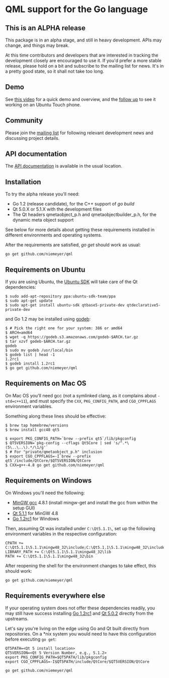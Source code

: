 # QML support for the Go language

This is an ALPHA release
------------------------

This package is in an alpha stage, and still in heavy development. APIs
may change, and things may break.

At this time contributors and developers that are interested in tracking
the development closely are encouraged to use it. If you'd prefer a more
stable release, please hold on a bit and subscribe to the mailing list
for news. It's in a pretty good state, so it shall not take too long.


Demo
----

See [this video](http://youtu.be/FVQlMrPa7lI) for a quick demo and overview, and
the [follow up](http://youtu.be/HB-3o8Cysec) to see it working on an Ubuntu Touch phone.


Community
---------

Please join the [mailing list](https://groups.google.com/forum/#!forum/go-qml) for
following relevant development news and discussing project details.


API documentation
------------------

The [API documentation](http://godoc.org/github.com/niemeyer/qml) is available in the usual location.


Installation
------------

To try the alpha release you'll need:

  * Go 1.2 (release candidate), for the C++ support of _go build_
  * Qt 5.0.X or 5.1.X with the development files
  * The Qt headers qmetaobject_p.h and qmetaobjectbuilder_p.h, for the dynamic meta object support

See below for more details about getting these requirements installed in different environments and operating systems.

After the requirements are satisfied, _go get_ should work as usual:

    go get github.com/niemeyer/qml


Requirements on Ubuntu
----------------------

If you are using Ubuntu, the [Ubuntu SDK](http://developer.ubuntu.com/get-started/) will take care of the Qt dependencies:

    $ sudo add-apt-repository ppa:ubuntu-sdk-team/ppa
    $ sudo apt-get update
    $ sudo apt-get install ubuntu-sdk qtbase5-private-dev qtdeclarative5-private-dev

and Go 1.2 may be installed using [godeb](http://blog.labix.org/2013/06/15/in-flight-deb-packages-of-go):

    $ # Pick the right one for your system: 386 or amd64
    $ ARCH=amd64
    $ wget -q https://godeb.s3.amazonaws.com/godeb-$ARCH.tar.gz
    $ tar xzvf godeb-$ARCH.tar.gz
    godeb
    $ sudo mv godeb /usr/local/bin
    $ godeb list | head -1
    1.2rc1
    $ godeb install 1.2rc1
    $ go get github.com/niemeyer/qml


Requirements on Mac OS
----------------------

On Mac OS you'll need gcc (not a symlinked clang, as it complains about `-std=c++11`), and
must specify the `CXX`, `PKG_CONFIG_PATH`, and `CGO_CPPFLAGS` environment variables.

Something along these lines should be effective:

    $ brew tap homebrew/versions
    $ brew install gcc48 qt5

    $ export PKG_CONFIG_PATH=`brew --prefix qt5`/lib/pkgconfig
    $ QT5VERSION=`pkg-config --cflags Qt5Core | sed 's/^.*\(5\..\..\).*/\1/g'`
    $ # For "private/qmetaobject_p.h" inclusion
    $ export CGO_CPPFLAGS=-I`brew --prefix qt5`/include/QtCore/$QT5VERSION/QtCore
    $ CXX=g++-4.8 go get github.com/niemeyer/qml


Requirements on Windows
-----------------------

On Windows you'll need the following:

  * [MinGW gcc](http://sourceforge.net/projects/mingw/files/latest/download) 4.8.1 (install mingw-get and install the gcc from within the setup GUI)
  * [Qt 5.1.1](http://download.qt-project.org/official_releases/qt/5.1/5.1.1/qt-windows-opensource-5.1.1-mingw48_opengl-x86-offline.exe) for MinGW 4.8
  * [Go 1.2rc1](https://code.google.com/p/go/downloads/list?can=1&q=go1.2rc1) for Windows

Then, assuming Qt was installed under `C:\Qt5.1.1\`, set up the following environment variables in the respective configuration:

    CPATH += C:\Qt5.1.1\5.1.1\mingw48_32\include;C:\Qt5.1.1\5.1.1\mingw48_32\include\QtCore\5.1.1\QtCore
    LIBRARY_PATH += C:\Qt5.1.1\5.1.1\mingw48_32\lib
    PATH += C:\Qt5.1.1\5.1.1\mingw48_32\bin

After reopening the shell for the environment changes to take effect, this should work:

    go get github.com/niemeyer/qml


Requirements everywhere else
----------------------------

If your operating system does not offer these dependencies readily,
you may still have success installing [Go 1.2rc1](https://code.google.com/p/go/downloads/list?can=1&q=go1.2rc1)
and [Qt 5.0.2](http://download.qt-project.org/archive/qt/5.0/5.0.2/)
directly from the upstreams.

Let's say you're living on the edge using Go and Qt built directly
from repositories. On a *nix system you would need to have this configuration
before executing `go get`:

    QT5PATH=<Qt 5 install location>
    QT5VERSION=<Qt 5 Version Number, e.g., 5.1.2>
    export PKG_CONFIG_PATH=$QT5PATH/lib/pkgconfig
    export CGO_CPPFLAGS=-I$QT5PATH/include/QtCore/$QT5VERSION/QtCore

    go get github.com/niemeyer/qml

